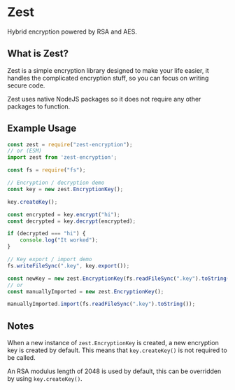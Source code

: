 # Zest
Hybrid encryption powered by RSA and AES.

## What is Zest?
Zest is a simple encryption library designed to make your life easier, it handles the complicated encryption stuff, so you can focus on writing secure code.

Zest uses native NodeJS packages so it does not require any other packages to function.

## Example Usage
```js
const zest = require("zest-encryption");
// or (ESM)
import zest from 'zest-encryption';

const fs = require("fs");

// Encryption / decryption demo
const key = new zest.EncryptionKey();

key.createKey();

const encrypted = key.encrypt("hi");
const decrypted = key.decrypt(encrypted);

if (decrypted === "hi") {
    console.log("It worked");
}

// Key export / import demo
fs.writeFileSync(".key", key.export());

const newKey = new zest.EncryptionKey(fs.readFileSync(".key").toString());
// or
const manuallyImported = new zest.EncryptionKey();

manuallyImported.import(fs.readFileSync(".key").toString());
```

## Notes
When a new instance of `zest.EncryptionKey` is created, a new encryption key is created by default. This means that `key.createKey()` is not required to be called.

An RSA modulus length of 2048 is used by default, this can be overridden by using `key.createKey()`.